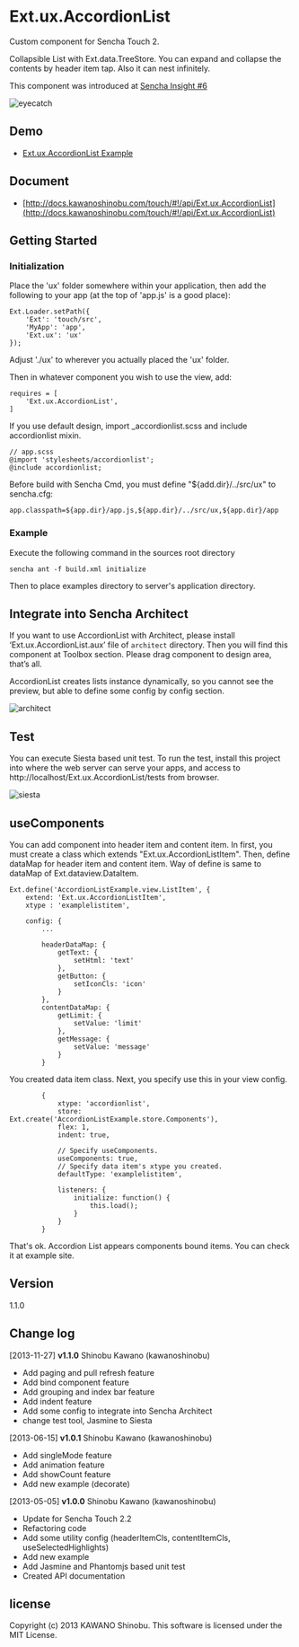 # Ext.ux.AccordionList

Custom component for Sencha Touch 2.

Collapsible List with Ext.data.TreeStore. You can expand and collapse the contents by header item tap. Also it can nest infinitely.

This component was introduced at [Sencha Insight #6](http://us6.campaign-archive2.com/?u=35c628e5bf74b167e4791ffb8&id=f36913f231)

![eyecatch](https://raw.github.com/kawanoshinobu/Ext.ux.AccordionList/master/resources/eyecatch.png)

## Demo

- [Ext.ux.AccordionList Example](http://docs.kawanoshinobu.com/accordionlist)

## Document

- [http://docs.kawanoshinobu.com/touch/#!/api/Ext.ux.AccordionList](http://docs.kawanoshinobu.com/touch/#!/api/Ext.ux.AccordionList)

## Getting Started

### Initialization

Place the 'ux' folder somewhere within your application, then add the following to your app (at the top of 'app.js' is a good place):

    Ext.Loader.setPath({
        'Ext': 'touch/src',
        'MyApp': 'app',
        'Ext.ux': 'ux'
    });

Adjust './ux' to wherever you actually placed the 'ux' folder.

Then in whatever component you wish to use the view, add:

    requires = [
        'Ext.ux.AccordionList',
    ]

If you use default design, import _accordionlist.scss and include accordionlist mixin.

    // app.scss
    @import 'stylesheets/accordionlist';
    @include accordionlist;

Before build with Sencha Cmd, you must define "${add.dir}/../src/ux" to sencha.cfg:

    app.classpath=${app.dir}/app.js,${app.dir}/../src/ux,${app.dir}/app

### Example

Execute the following command in the sources root directory

    sencha ant -f build.xml initialize

Then to place examples directory to server's application directory.

## Integrate into Sencha Architect

If you want to use AccordionList with Architect, please install ‘Ext.ux.AccordionList.aux’ file of `architect` directory. Then you will find this component at Toolbox section. Please drag component to design area, that’s all.

AccordionList creates lists instance dynamically, so you cannot see the preview, but able to define some config by config section.

![architect](https://raw.github.com/kawanoshinobu/Ext.ux.AccordionList/master/resources/architect.png)

## Test

You can execute Siesta based unit test. To run the test, install this project into where the web server can serve your apps, and access to http://localhost/Ext.ux.AccordionList/tests from browser.

![siesta](https://raw.github.com/kawanoshinobu/Ext.ux.AccordionList/master/resources/siesta.png)

## useComponents

You can add component into header item and content item. In first, you must create a class which extends "Ext.ux.AccordionListItem". Then, define dataMap for header item and content item. Way of define is same to dataMap of Ext.dataview.DataItem.

    Ext.define('AccordionListExample.view.ListItem', {
        extend: 'Ext.ux.AccordionListItem',
        xtype : 'examplelistitem',

        config: {
            ...

            headerDataMap: {
                getText: {
                    setHtml: 'text'
                },
                getButton: {
                    setIconCls: 'icon'
                }
            },
            contentDataMap: {
                getLimit: {
                    setValue: 'limit'
                },
                getMessage: {
                    setValue: 'message'
                }
            }

You created data item class. Next, you specify use this in your view config.

            {
                xtype: 'accordionlist',
                store: Ext.create('AccordionListExample.store.Components'),
                flex: 1,
                indent: true,

                // Specify useComponents.
                useComponents: true,
                // Specify data item's xtype you created.
                defaultType: 'examplelistitem',

                listeners: {
                    initialize: function() {
                        this.load();
                    }
                }
            }

That's ok. Accordion List appears components bound items. You can check it at example site.

## Version

1.1.0

## Change log

[2013-11-27] **v1.1.0** Shinobu Kawano (kawanoshinobu)

* Add paging and pull refresh feature
* Add bind component feature
* Add grouping and index bar feature
* Add indent feature
* Add some config to integrate into Sencha Architect
* change test tool, Jasmine to Siesta

[2013-06-15] **v1.0.1** Shinobu Kawano (kawanoshinobu)

* Add singleMode feature
* Add animation feature
* Add showCount feature
* Add new example (decorate)

[2013-05-05] **v1.0.0** Shinobu Kawano (kawanoshinobu)

* Update for Sencha Touch 2.2
* Refactoring code
* Add some utility config (headerItemCls, contentItemCls, useSelectedHighlights)
* Add new example
* Add Jasmine and Phantomjs based unit test
* Created API documentation

## license

Copyright (c) 2013 KAWANO Shinobu. This software is licensed under the MIT License.

